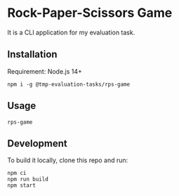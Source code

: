 # Rock-Paper-Scissors Game

It is a CLI application for my evaluation task.

## Installation

Requirement: Node.js 14+

```
npm i -g @tmp-evaluation-tasks/rps-game
```

## Usage

```
rps-game
```

## Development

To build it locally, clone this repo and run:

```
npm ci
npm run build
npm start
```
